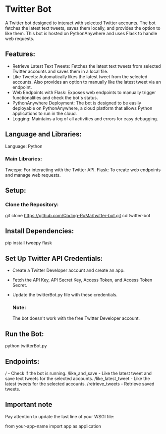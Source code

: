 # Twitter Bot

A Twitter bot designed to interact with selected Twitter accounts. The bot fetches the latest text tweets, saves them locally, and provides the option to like them. This bot is hosted on PythonAnywhere and uses Flask to handle web requests.

## Features:

- Retrieve Latest Text Tweets: Fetches the latest text tweets from selected Twitter accounts and saves them in a local file.
- Like Tweets: Automatically likes the latest tweet from the selected accounts. Also provides an option to manually like the latest tweet via an endpoint.
- Web Endpoints with Flask: Exposes web endpoints to manually trigger functionalities and check the bot's status.
- PythonAnywhere Deployment: The bot is designed to be easily deployable on PythonAnywhere, a cloud platform that allows Python applications to run in the cloud.
- Logging: Maintains a log of all activities and errors for easy debugging.

## Language and Libraries:

Language: Python

### Main Libraries:
Tweepy: For interacting with the Twitter API.
Flask: To create web endpoints and manage web requests.

## Setup:
### Clone the Repository:

git clone https://github.com/Coding-RoMa/twitter-bot.git
cd twitter-bot

## Install Dependencies:

pip install tweepy flask

## Set Up Twitter API Credentials:

- Create a Twitter Developer account and create an app.
- Fetch the API Key, API Secret Key, Access Token, and Access Token Secret.
- Update the twitterBot.py file with these credentials.

  ### Note:
  The bot doesn't work with the free Twitter Developer account. 


## Run the Bot:

python twitterBot.py


## Endpoints:
/ - Check if the bot is running.
/like_and_save - Like the latest tweet and save text tweets for the selected accounts.
/like_latest_tweet - Like the latest tweets for the selected accounts.
/retrieve_tweets - Retrieve saved tweets.


## Important note

Pay attention to update the last line of your WSGI file: 

from your-app-name import app as application
